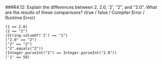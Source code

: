 ###R4.12:
	Explain the differences between 2, 2.0, '2', "2", and "2.0".
	What are the results of these comparisons?
		(true / false / Compiler Error / Runtime Error)

	(2 == 2.0) 						
	(2 == "2")						
	(String.valueOf('2') == "2") 	
	("2.0" == "2") 					
	("2" == "2") 					
	("2".equals("2"))				
	(Integer.parseInt("2") == Integer.parseInt("2.0")) 
	('2' == 50)